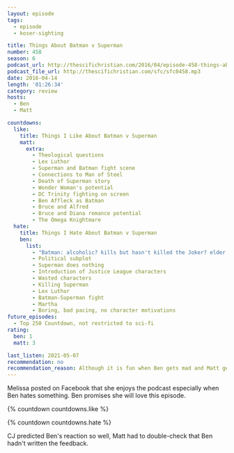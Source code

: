 ```yaml
---
layout: episode
tags:
  - episode
  - koser-sighting

title: Things About Batman v Superman
number: 458
season: 6
podcast_url: http://thescifichristian.com/2016/04/episode-458-things-about-batman-v-superman/
podcast_file_url: http://thescifichristian.com/sfc/sfc0458.mp3
date: 2016-04-14
length: '01:26:34'
category: review
hosts:
  - Ben
  - Matt

countdowns:
  like:
    title: Things I Like About Batman v Superman
    matt: 
      extra:
        - Theological questions
        - Lex Luthor
        - Superman and Batman fight scene
        - Connections to Man of Steel
        - Death of Superman story
        - Wonder Woman's potential
        - DC Trinity fighting on screen
        - Ben Affleck as Batman
        - Bruce and Alfred
        - Bruce and Diana romance potential
        - The Omega Knightmare
  hate:
    title: Things I Hate About Batman v Superman
    ben:
      list:
        - "Batman: alcoholic? kills but hasn't killed the Joker? elder Batman but also Year One Batman? prophet?"
        - Political subplot
        - Superman does nothing
        - Introduction of Justice League characters
        - Wasted characters
        - Killing Superman
        - Lex Luthor
        - Batman-Superman fight
        - Martha
        - Boring, bad pacing, no character motivations
future_episodes:
  - Top 250 Countdown, not restricted to sci-fi
rating:
  ben: 1
  matt: 3

last_listen: 2021-05-07
recommendation: no
recommendation_reason: Although it is fun when Ben gets mad and Matt gets defensive
---
```


Melissa posted on Facebook that she enjoys the podcast especially when Ben hates something. Ben promises she will love this episode.

{% countdown countdowns.like %}

{% countdown countdowns.hate %}

CJ predicted Ben's reaction so well, Matt had to double-check that Ben hadn't written the feedback.